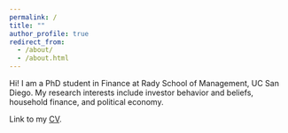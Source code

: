 ```yaml
---
permalink: /
title: ""
author_profile: true
redirect_from: 
  - /about/
  - /about.html
---
```

Hi! I am a PhD student in Finance at Rady School of Management, UC San Diego. My research interests include investor behavior and beliefs, household finance, and political economy.

Link to my [CV](/files/IvanaMaoCV.pdf).

